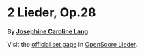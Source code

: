 
# 2 Lieder, Op.28

__By [Josephine Caroline Lang](..)__

Visit the [official set page] in [OpenScore Lieder].

[official set page]: https://musescore.com/openscore-lieder-corpus/sets/5102030
[OpenScore Lieder]: https://musescore.com/openscore-lieder-corpus
